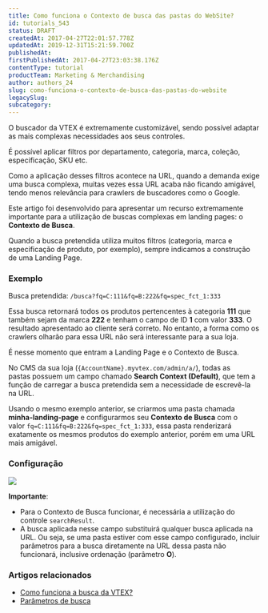```yaml
---
title: Como funciona o Contexto de busca das pastas do WebSite?
id: tutorials_543
status: DRAFT
createdAt: 2017-04-27T22:01:57.778Z
updatedAt: 2019-12-31T15:21:59.700Z
publishedAt: 
firstPublishedAt: 2017-04-27T23:03:38.176Z
contentType: tutorial
productTeam: Marketing & Merchandising
author: authors_24
slug: como-funciona-o-contexto-de-busca-das-pastas-do-website
legacySlug: 
subcategory: 
---
```


O buscador da VTEX é extremamente customizável, sendo possível adaptar as mais complexas necessidades aos seus controles. 

É possível aplicar filtros por departamento, categoria, marca, coleção, especificação, SKU etc.

Como a aplicação desses filtros acontece na URL, quando a demanda exige uma busca complexa, muitas vezes essa URL acaba não ficando amigável, tendo menos relevância para crawlers de buscadores como o Google.

Este artigo foi desenvolvido para apresentar um recurso extremamente importante para a utilização de buscas complexas em landing pages: o __Contexto de Busca__.

Quando a busca pretendida utiliza muitos filtros (categoria, marca e especificação de produto, por exemplo), sempre indicamos a construção de uma Landing Page.

### Exemplo

Busca pretendida: `/busca?fq=C:111&fq=B:222&fq=spec_fct_1:333`

Essa busca retornará todos os produtos pertencentes à categoria **111** que também sejam da marca **222** e tenham o campo de ID **1** com valor **333**. O resultado apresentado ao cliente será correto. No entanto, a forma como os crawlers olharão para essa URL não será interessante para a sua loja.

É nesse momento que entram a Landing Page e o Contexto de Busca.

No CMS da sua loja (`{AccountName}.myvtex.com/admin/a/`), todas as pastas possuem um campo chamado **Search Context (Default)**, que tem a função de carregar a busca pretendida sem a necessidade de escrevê-la na URL.

Usando o mesmo exemplo anterior, se criarmos uma pasta chamada **minha-landing-page** e configurarmos seu **Contexto de Busca** com o valor `fq=C:111&fq=B:222&fq=spec_fct_1:333`, essa pasta renderizará exatamente os mesmos produtos do exemplo anterior, porém em uma URL mais amigável.

### Configuração

![](//images.contentful.com/alneenqid6w5/ZvEGMDPUs0OsuCkoUsqqS/4411604b8b78124edcbacd46cc45ed53/ContextoDeBusca.PNG)

**Importante**:

- Para o Contexto de Busca funcionar, é necessária a utilização do controle `searchResult`.
- A busca aplicada nesse campo substituirá qualquer busca aplicada na URL. Ou seja, se uma pasta estiver com esse campo configurado, incluir parâmetros para a busca diretamente na URL dessa pasta não funcionará, inclusive ordenação (parâmetro **O**).

### Artigos relacionados

- [Como funciona a busca da VTEX?](/pt/tutorial/como-funciona-a-busca-da-vtex/)
- [Parâmetros de busca](/pt/tutorial/parametros-de-busca)
